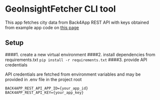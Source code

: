 # GeoInsightFetcher CLI tool

This app fetches city data from Back4App REST API with keys obtained from example app code on [this page](https://www.back4app.com/database/back4app/list-of-all-continents-countries-cities/get-started/python/rest-api/requests?objectClassSlug=world-cities-dataset-api)

## Setup
####1. create a new virtual environment
####2. install dependencies from requirements.txt
`pip install -r requirements.txt`
####3. provide API credentials

API credentials are fetched from environment variables and  may be provided in .env file in the project root

```
BACK4APP_REST_API_APP_ID={your_app_id}
BACK4APP_REST_API_KEY={your_app_key}
```

